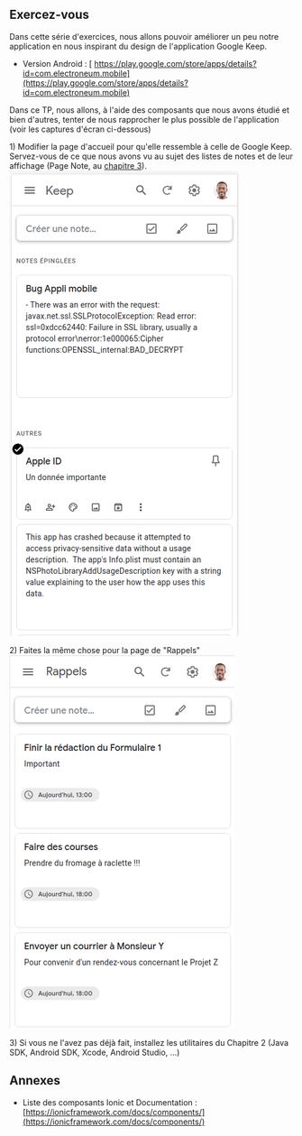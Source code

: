 ## Exercez-vous

Dans cette série d'exercices, nous allons pouvoir améliorer un peu notre application en nous inspirant du design de l'application Google Keep.

* Version Android : [ https://play.google.com/store/apps/details?id=com.electroneum.mobile](https://play.google.com/store/apps/details?id=com.electroneum.mobile)

Dans ce TP, nous allons, à l'aide des composants que nous avons étudié et bien d'autres, tenter de nous rapprocher le plus possible de l'application \(voir les captures d'écran ci-dessous\)

1\) Modifier la page d'accueil pour qu'elle ressemble à celle de Google Keep. Servez-vous de ce que nous avons vu au sujet des listes de notes et de leur affichage \(Page Note, au [chapitre 3](/chap3/chap3-2.md)\).  
![](/assets/screen_google_keep1.png)

2\) Faites la même chose pour la page de "Rappels"  
![](/assets/screen_google_keep2.png)

3\) Si vous ne l'avez pas déjà fait, installez les utilitaires du Chapitre 2 \(Java SDK, Android SDK, Xcode, Android Studio, ...\)

## Annexes

* Liste des composants Ionic et Documentation : [https://ionicframework.com/docs/components/](https://ionicframework.com/docs/components/)



